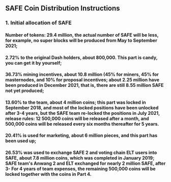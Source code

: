 ## SAFE Coin Distribution Instructions  

### 1. Initial allocation of SAFE  

#### Number of tokens: 29.4 million, the actual number of SAFE will be less, for example, no super blocks will be produced from May to September 2021;  

#### 2.72% to the original Dash holders, about 800,000. This part is candy, you can get it by yourself;  

#### 36.73% mining incentives, about 10.8 million (45% for miners, 45% for masternodes, and 10% for proposal incentives; about 2.25 million have been produced in December 2021, that is, there are still 8.55 million SAFE not yet produced;  

#### 13.60% to the team, about 4 million coins; this part was locked in September 2018, and most of the locked positions have been unlocked after 3-4 years, but the SAFE team re-locked the positions in July 2021, release rules: 12 500,000 coins will be released after a month, and 500,000 coins will be released every six months thereafter for 5 years.

#### 20.41% is used for marketing, about 6 million pieces, and this part has been used up;    

#### 26.53% was used to exchange SAFE 2 and voting chain ELT users into SAFE, about 7.8 million coins, which was completed in January 2019; SAFE team's Anwang 2 and ELT exchanged for nearly 2 million SAFE, after 3- For 4 years of team expenses, the remaining 500,000 coins will be locked together with the coins in Part 4.  


